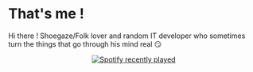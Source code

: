 # That's me !

Hi there ! Shoegaze/Folk lover and random IT developer who sometimes turn the things that go through his mind real 😏

<div align="center">
  <a href="https://open.spotify.com/user/Sivanaque">
    <img src="https://spotify-recently-played-readme.vercel.app/api?user=31u4736tj3glkt6lklth2xuwxqky&count=6&unique=false&width=300" alt="Spotify recently played"  />
  </a>
</div>
